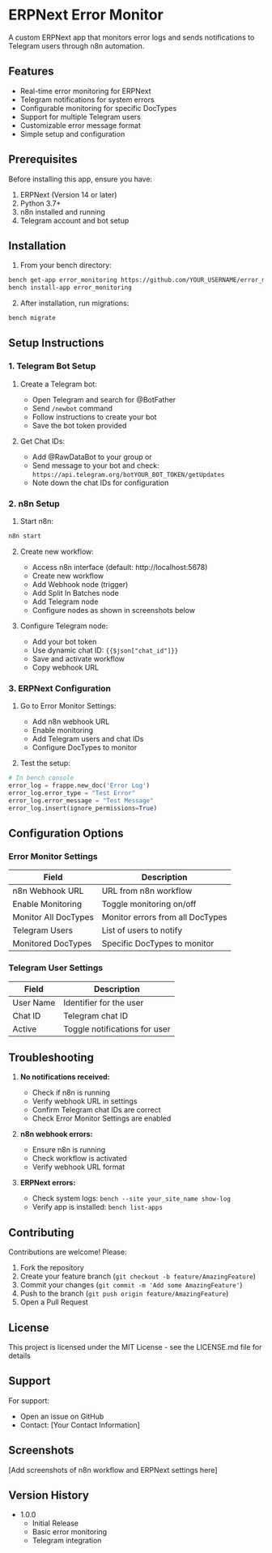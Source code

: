 # ERPNext Error Monitor

A custom ERPNext app that monitors error logs and sends notifications to Telegram users through n8n automation.

## Features

- Real-time error monitoring for ERPNext
- Telegram notifications for system errors
- Configurable monitoring for specific DocTypes
- Support for multiple Telegram users
- Customizable error message format
- Simple setup and configuration

## Prerequisites

Before installing this app, ensure you have:

1. ERPNext (Version 14 or later)
2. Python 3.7+
3. n8n installed and running
4. Telegram account and bot setup

## Installation

1. From your bench directory:
```bash
bench get-app error_monitoring https://github.com/YOUR_USERNAME/error_monitoring
bench install-app error_monitoring
```

2. After installation, run migrations:
```bash
bench migrate
```

## Setup Instructions

### 1. Telegram Bot Setup

1. Create a Telegram bot:
   - Open Telegram and search for @BotFather
   - Send `/newbot` command
   - Follow instructions to create your bot
   - Save the bot token provided

2. Get Chat IDs:
   - Add @RawDataBot to your group or
   - Send message to your bot and check: `https://api.telegram.org/botYOUR_BOT_TOKEN/getUpdates`
   - Note down the chat IDs for configuration

### 2. n8n Setup

1. Start n8n:
```bash
n8n start
```

2. Create new workflow:
   - Access n8n interface (default: http://localhost:5678)
   - Create new workflow
   - Add Webhook node (trigger)
   - Add Split In Batches node
   - Add Telegram node
   - Configure nodes as shown in screenshots below

3. Configure Telegram node:
   - Add your bot token
   - Use dynamic chat ID: `{{$json["chat_id"]}}`
   - Save and activate workflow
   - Copy webhook URL

### 3. ERPNext Configuration

1. Go to Error Monitor Settings:
   - Add n8n webhook URL
   - Enable monitoring
   - Add Telegram users and chat IDs
   - Configure DocTypes to monitor

2. Test the setup:
```python
# In bench console
error_log = frappe.new_doc('Error Log')
error_log.error_type = "Test Error"
error_log.error_message = "Test Message"
error_log.insert(ignore_permissions=True)
```

## Configuration Options

### Error Monitor Settings

| Field | Description |
|-------|-------------|
| n8n Webhook URL | URL from n8n workflow |
| Enable Monitoring | Toggle monitoring on/off |
| Monitor All DocTypes | Monitor errors from all DocTypes |
| Telegram Users | List of users to notify |
| Monitored DocTypes | Specific DocTypes to monitor |

### Telegram User Settings

| Field | Description |
|-------|-------------|
| User Name | Identifier for the user |
| Chat ID | Telegram chat ID |
| Active | Toggle notifications for user |

## Troubleshooting

1. **No notifications received:**
   - Check if n8n is running
   - Verify webhook URL in settings
   - Confirm Telegram chat IDs are correct
   - Check Error Monitor Settings are enabled

2. **n8n webhook errors:**
   - Ensure n8n is running
   - Check workflow is activated
   - Verify webhook URL format

3. **ERPNext errors:**
   - Check system logs: `bench --site your_site_name show-log`
   - Verify app is installed: `bench list-apps`

## Contributing

Contributions are welcome! Please:

1. Fork the repository
2. Create your feature branch (`git checkout -b feature/AmazingFeature`)
3. Commit your changes (`git commit -m 'Add some AmazingFeature'`)
4. Push to the branch (`git push origin feature/AmazingFeature`)
5. Open a Pull Request

## License

This project is licensed under the MIT License - see the LICENSE.md file for details

## Support

For support:
- Open an issue on GitHub
- Contact: [Your Contact Information]

## Screenshots

[Add screenshots of n8n workflow and ERPNext settings here]

## Version History

- 1.0.0
  - Initial Release
  - Basic error monitoring
  - Telegram integration
